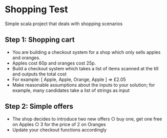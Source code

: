 # Shopping Test
Simple scala project that deals with shopping scenarios

## Step 1: Shopping cart
- You are building a checkout system for a shop which only sells apples and
oranges.
- Apples cost 60p and oranges cost 25p.
- Build a checkout system which takes a list of items scanned at the till and outputs
the total cost
- For example: [ Apple, Apple, Orange, Apple ] => £2.05
- Make reasonable assumptions about the inputs to your solution; for example, many
candidates take a list of strings as input
## Step 2: Simple offers
- The shop decides to introduce two new offers
○ buy one, get one free on Apples
○ 3 for the price of 2 on Oranges
- Update your checkout functions accordingly
